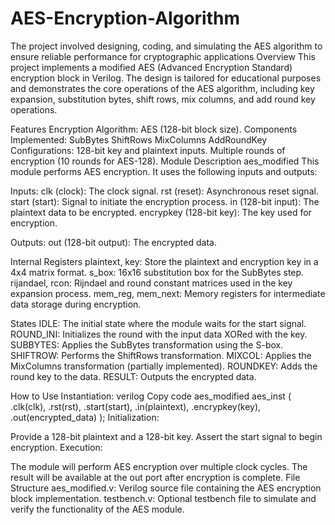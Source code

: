 # AES-Encryption-Algorithm
The project involved designing, coding, and simulating the AES algorithm to ensure reliable performance for cryptographic applications
Overview
This project implements a modified AES (Advanced Encryption Standard) encryption block in Verilog. The design is tailored for educational purposes and demonstrates the core operations of the AES algorithm, including key expansion, substitution bytes, shift rows, mix columns, and add round key operations.

Features
Encryption Algorithm: AES (128-bit block size).
Components Implemented:
  SubBytes
  ShiftRows
  MixColumns
  AddRoundKey
Configurations:
  128-bit key and plaintext inputs.
  Multiple rounds of encryption (10 rounds for AES-128).
Module Description
aes_modified
This module performs AES encryption. It uses the following inputs and outputs:

Inputs:
  clk (clock): The clock signal.
  rst (reset): Asynchronous reset signal.
  start (start): Signal to initiate the encryption process.
  in (128-bit input): The plaintext data to be encrypted.
  encrypkey (128-bit key): The key used for encryption.

Outputs:
  out (128-bit output): The encrypted data.

Internal Registers
  plaintext, key: Store the plaintext and encryption key in a 4x4 matrix format.
  s_box: 16x16 substitution box for the SubBytes step.
  rijandael, rcon: Rijndael and round constant matrices used in the key expansion process.
  mem_reg, mem_next: Memory registers for intermediate data storage during encryption.

States
  IDLE: The initial state where the module waits for the start signal.
  ROUND_INI: Initializes the round with the input data XORed with the key.
  SUBBYTES: Applies the SubBytes transformation using the S-box.
  SHIFTROW: Performs the ShiftRows transformation.
  MIXCOL: Applies the MixColumns transformation (partially implemented).
  ROUNDKEY: Adds the round key to the data.
  RESULT: Outputs the encrypted data.
  
How to Use
Instantiation:
verilog
Copy code
aes_modified aes_inst (
  .clk(clk),
  .rst(rst),
  .start(start),
  .in(plaintext),
  .encrypkey(key),
  .out(encrypted_data)
);
Initialization:

Provide a 128-bit plaintext and a 128-bit key.
Assert the start signal to begin encryption.
Execution:

The module will perform AES encryption over multiple clock cycles.
The result will be available at the out port after encryption is complete.
File Structure
aes_modified.v: Verilog source file containing the AES encryption block implementation.
testbench.v: Optional testbench file to simulate and verify the functionality of the AES module.
